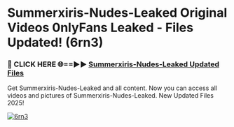# Summerxiris-Nudes-Leaked Original Videos 0nlyFans Leaked - Files Updated! (6rn3)

<h3>🔴 CLICK HERE 🌐==►► <a href="https://tinyurl.com/4mcuefdz" rel="nofollow">Summerxiris-Nudes-Leaked Updated Files</a></h3>

Get Summerxiris-Nudes-Leaked and all content. Now you can access all videos and pictures of Summerxiris-Nudes-Leaked. New Updated Files 2025!

[![6rn3](https://i.imgur.com/StAQSOY.gif)](https://tinyurl.com/4mcuefdz)
